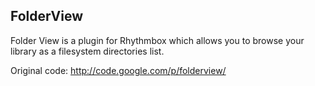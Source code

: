 FolderView
-------------
Folder View is a plugin for Rhythmbox which allows you to browse your library as a filesystem directories list.

Original code: http://code.google.com/p/folderview/
